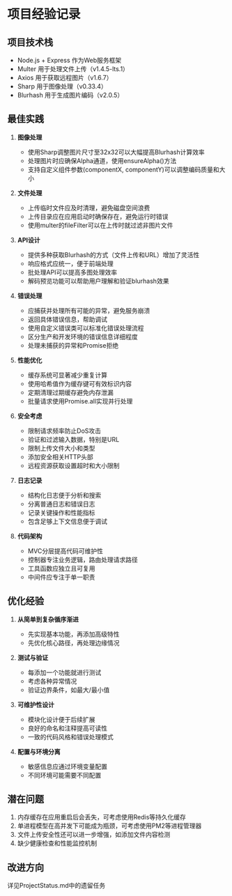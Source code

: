# 项目经验记录

## 项目技术栈
- Node.js + Express 作为Web服务框架
- Multer 用于处理文件上传（v1.4.5-lts.1）
- Axios 用于获取远程图片（v1.6.7）
- Sharp 用于图像处理（v0.33.4）
- Blurhash 用于生成图片编码（v2.0.5）

## 最佳实践
1. **图像处理**
   - 使用Sharp调整图片尺寸至32x32可以大幅提高Blurhash计算效率
   - 处理图片时应确保Alpha通道，使用ensureAlpha()方法
   - 支持自定义组件参数(componentX, componentY)可以调整编码质量和大小

2. **文件处理**
   - 上传临时文件应及时清理，避免磁盘空间浪费
   - 上传目录应在应用启动时确保存在，避免运行时错误
   - 使用multer的fileFilter可以在上传时就过滤非图片文件

3. **API设计**
   - 提供多种获取Blurhash的方式（文件上传和URL）增加了灵活性
   - 响应格式应统一，便于前端处理
   - 批处理API可以提高多图处理效率
   - 解码预览功能可以帮助用户理解和验证blurhash效果

4. **错误处理**
   - 应捕获并处理所有可能的异常，避免服务崩溃
   - 返回具体错误信息，帮助调试
   - 使用自定义错误类可以标准化错误处理流程
   - 区分生产和开发环境的错误信息详细程度
   - 处理未捕获的异常和Promise拒绝

5. **性能优化**
   - 缓存系统可显著减少重复计算
   - 使用哈希值作为缓存键可有效标识内容
   - 定期清理过期缓存避免内存泄漏
   - 批量请求使用Promise.all实现并行处理

6. **安全考虑**
   - 限制请求频率防止DoS攻击
   - 验证和过滤输入数据，特别是URL
   - 限制上传文件大小和类型
   - 添加安全相关HTTP头部
   - 远程资源获取设置超时和大小限制

7. **日志记录**
   - 结构化日志便于分析和搜索
   - 分离普通日志和错误日志
   - 记录关键操作和性能指标
   - 包含足够上下文信息便于调试

8. **代码架构**
   - MVC分层提高代码可维护性
   - 控制器专注业务逻辑，路由处理请求路径
   - 工具函数应独立且可复用
   - 中间件应专注于单一职责

## 优化经验
1. **从简单到复杂循序渐进**
   - 先实现基本功能，再添加高级特性
   - 先优化核心路径，再处理边缘情况

2. **测试与验证**
   - 每添加一个功能就进行测试
   - 考虑各种异常情况
   - 验证边界条件，如最大/最小值

3. **可维护性设计**
   - 模块化设计便于后续扩展
   - 良好的命名和注释提高可读性
   - 一致的代码风格和错误处理模式

4. **配置与环境分离**
   - 敏感信息应通过环境变量配置
   - 不同环境可能需要不同配置

## 潜在问题
1. 内存缓存在应用重启后会丢失，可考虑使用Redis等持久化缓存
2. 单进程模型在高并发下可能成为瓶颈，可考虑使用PM2等进程管理器
3. 文件上传安全性还可以进一步增强，如添加文件内容检测
4. 缺少健康检查和性能监控机制

## 改进方向
详见ProjectStatus.md中的遗留任务 